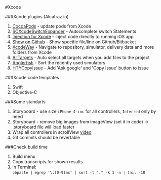 #Xcode

###Xcode plugins (Alcatraz.io)
1. [CocoaPods](https://github.com/kattrali/cocoapods-xcode-plugin) - update pods from Xcode
2. [SCXcodeSwitchExpander](https://github.com/stefanceriu/SCXcodeSwitchExpander) - Autocomplete switch Statements
3. [Injection for Xcode](https://github.com/johnno1962/injectionforxcode) - inject code directly to running iOS app
4. [Show on Github](https://github.com/larsxschneider/ShowInGitHub) - Show specific file/line on Github/Bitbucket
5. [XcodeWay](https://github.com/onmyway133/XcodeWay) - Navigate to repository, simulator, delivery data and more folders from Xcode
6. [AllTargets](https://github.com/poboke/AllTargets) - Auto select all targets when you add files to the project
7. [Anglerfish](https://github.com/dealforest/Anglerfish) - Sort the recently used simulators
8. [HTYCopyIssue](https://github.com/hanton/CopyIssue-Xcode-Plugin) - Add 'Ask google'  and  'Copy Issue' button to issue

###Xcode code templates
1. Swift
2. Objective-C

###Some standarts
1. Storyboard - use size `iPhone 4-inc` for all controllers, `Inferred` only by need
2. Storyboard - remove big images from imageView (set it in code) -> .storyboard file will load faster 
3. Wrap all controllers in scrollView [video](https://www.youtube.com/watch?v=UnQsFlMGDsI)
4. Git commits should be revertable


###Check build time  
1. Build menu  
2. Copy transcripts for shown results  
3. in Terminal:  
`pbpaste | egrep '\.[0-9]ms' | sort -t "." -k 1 -n | tail -10`
